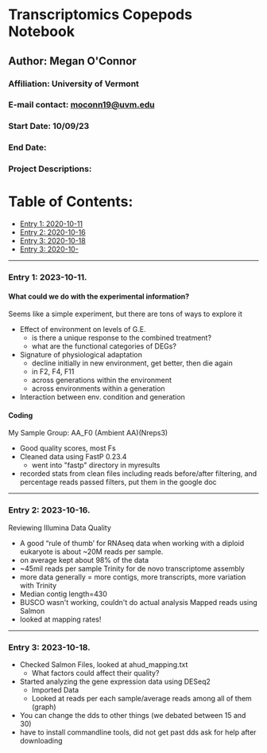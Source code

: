 # Transcriptomics Copepods Notebook 

## Author: Megan O'Connor
### Affiliation: University of Vermont
### E-mail contact: moconn19@uvm.edu


### Start Date: 10/09/23
### End Date: 
### Project Descriptions:   





# Table of Contents:   
* [Entry 1: 2020-10-11](#id-section1)
* [Entry 2: 2020-10-16](#id-section2)
* [Entry 3: 2020-10-18](#id-section3)
* [Entry 3: 2020-10-](#id-section4)


------    
<div id='id-section1'/>   


### Entry 1: 2023-10-11.   
#### What could we do with the experimental information?
Seems like a simple experiment, but there are tons of ways to explore it
- Effect of environment on levels of G.E.
    - is there a unique response to the combined treatment?
    - what are the functional categories of DEGs?
- Signature of physiological adaptation
    - decline initially in new environment, get better, then die again
    - in F2, F4, F11
    - across generations within the environment
    - across environments within a generation
- Interaction between env. condition and generation

#### Coding
My Sample Group: AA_F0 (Ambient AA)(Nreps3)
- Good quality scores, most Fs
- Cleaned data using FastP 0.23.4
  - went into "fastp" directory in myresults
- recorded stats from clean files including reads before/after filtering, and percentage reads passed filters, put them in the google doc

------    
<div id='id-section2'/>   


### Entry 2: 2023-10-16.  
Reviewing Illumina Data Quality
- A good “rule of thumb’ for RNAseq data when working with a diploid eukaryote is about ~20M reads per sample.
- on average kept about 98% of the data
- ~45mil reads per sample
Trinity for de novo transcriptome assembly
- more data generally = more contigs, more transcripts, more variation with Trinity
- Median contig length=430
- BUSCO wasn't working, couldn't do actual analysis
Mapped reads using Salmon
- looked at mapping rates!

------    
<div id='id-section3'/>   


### Entry 3: 2023-10-18.
- Checked Salmon Files, looked at ahud_mapping.txt
    - What factors could affect their quality?
- Started analyzing the gene expression data using DESeq2
    - Imported Data
    - Looked at reads per each sample/average reads among all of them (graph)
- You can change the dds to other things (we debated between 15 and 30)
- have to install commandline tools, did not get past dds ask for help after downloading

